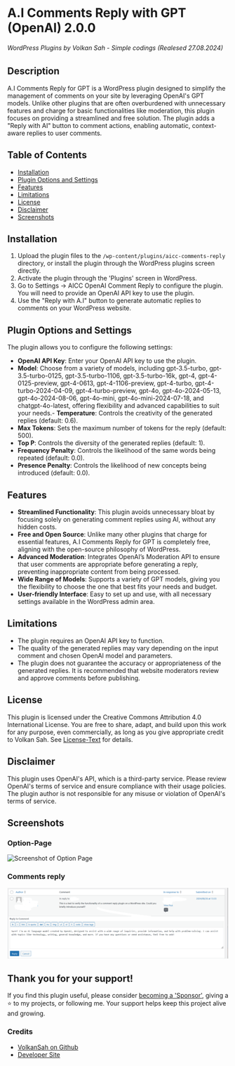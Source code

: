 # A.I Comments Reply with GPT (OpenAI) 2.0.0 
###### WordPress Plugins by Volkan Sah - Simple codings (Realesed 27.08.2024)

## Description

A.I Comments Reply for GPT is a WordPress plugin designed to simplify the management of comments on your site by leveraging OpenAI's GPT models. Unlike other plugins that are often overburdened with unnecessary features and charge for basic functionalities like moderation, this plugin focuses on providing a streamlined and free solution. The plugin adds a "Reply with AI" button to comment actions, enabling automatic, context-aware replies to user comments.

## Table of Contents
- [Installation](#installation)
- [Plugin Options and Settings](#plugin-options-and-settings)
- [Features](#features)
- [Limitations](#limitations)
- [License](#license)
- [Disclaimer](#disclaimer)
- [Screenshots](#screenshots)

## Installation

1. Upload the plugin files to the `/wp-content/plugins/aicc-comments-reply` directory, or install the plugin through the WordPress plugins screen directly.
2. Activate the plugin through the 'Plugins' screen in WordPress.
3. Go to Settings -> AICC OpenAI Comment Reply to configure the plugin. You will need to provide an OpenAI API key to use the plugin.
4. Use the "Reply with A.I" button to generate automatic replies to comments on your WordPress website.

## Plugin Options and Settings

The plugin allows you to configure the following settings:

- **OpenAI API Key**: Enter your OpenAI API key to use the plugin.
- **Model**: Choose from a variety of models, including gpt-3.5-turbo, gpt-3.5-turbo-0125, gpt-3.5-turbo-1106, gpt-3.5-turbo-16k, gpt-4, gpt-4-0125-preview, gpt-4-0613, gpt-4-1106-preview, gpt-4-turbo, gpt-4-turbo-2024-04-09, gpt-4-turbo-preview, gpt-4o, gpt-4o-2024-05-13, gpt-4o-2024-08-06, gpt-4o-mini, gpt-4o-mini-2024-07-18, and chatgpt-4o-latest, offering flexibility and advanced capabilities to suit your needs.- **Temperature**: Controls the creativity of the generated replies (default: 0.6).
- **Max Tokens**: Sets the maximum number of tokens for the reply (default: 500).
- **Top P**: Controls the diversity of the generated replies (default: 1).
- **Frequency Penalty**: Controls the likelihood of the same words being repeated (default: 0.0).
- **Presence Penalty**: Controls the likelihood of new concepts being introduced (default: 0.0).

## Features

- **Streamlined Functionality**: This plugin avoids unnecessary bloat by focusing solely on generating comment replies using AI, without any hidden costs.
- **Free and Open Source**: Unlike many other plugins that charge for essential features, A.I Comments Reply for GPT is completely free, aligning with the open-source philosophy of WordPress.
- **Advanced Moderation**: Integrates OpenAI’s Moderation API to ensure that user comments are appropriate before generating a reply, preventing inappropriate content from being processed.
- **Wide Range of Models**: Supports a variety of GPT models, giving you the flexibility to choose the one that best fits your needs and budget.
- **User-friendly Interface**: Easy to set up and use, with all necessary settings available in the WordPress admin area.

## Limitations

- The plugin requires an OpenAI API key to function.
- The quality of the generated replies may vary depending on the input comment and chosen OpenAI model and parameters.
- The plugin does not guarantee the accuracy or appropriateness of the generated replies. It is recommended that website moderators review and approve comments before publishing.

## License

This plugin is licensed under the Creative Commons Attribution 4.0 International License. You are free to share, adapt, and build upon this work for any purpose, even commercially, as long as you give appropriate credit to Volkan Sah. See [License-Text](LICENSE.txt) for details.

## Disclaimer

This plugin uses OpenAI's API, which is a third-party service. Please review OpenAI's terms of service and ensure compliance with their usage policies. The plugin author is not responsible for any misuse or violation of OpenAI's terms of service.

## Screenshots

### Option-Page
![Screenshot of Option Page](wpwm_comments_optionpage.png)

### Comments reply
![Screenshot of comment view](comments_review.png)

## Thank you for your support!

If you find this plugin useful, please consider [becoming a 'Sponsor'](https://github.com/sponsors/volkansah), giving a :star: to my projects, or following me. Your support helps keep this project alive and growing.

### Credits

- [VolkanSah on Github](https://github.com/volkansah)
- [Developer Site](https://volkansah.github.io)

